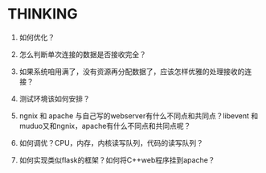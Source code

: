 # THINKING

1. 如何优化？

2. 怎么判断单次连接的数据是否接收完全？

3. 如果系统咱用满了，没有资源再分配数据了，应该怎样优雅的处理接收的连接？

4. 测试环境该如何安排？

5. ngnix 和 apache 与自己写的webserver有什么不同点和共同点？libevent 和 muduo又和ngnix，apache有什么不同点和共同点呢？

6. 如何调优？CPU，内存，内核读写队列，代码的读写队列？

7. 如何实现类似flask的框架？如何将C++web程序挂到apache？
